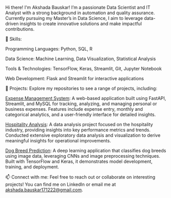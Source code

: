 Hi there! I'm Akshada Bauskar!
I’m a passionate Data Scientist and IT Analyst with a strong background in automation and quality assurance. Currently pursuing my Master’s in Data Science, I aim to leverage data-driven insights to create innovative solutions and make impactful contributions.

🔧 Skills:

Programming Languages: Python, SQL, R

Data Science: Machine Learning, Data Visualization, Statistical Analysis

Tools & Technologies: TensorFlow, Keras, Streamlit, Git, Jupyter Notebook

Web Development: Flask and Streamlit for interactive applications

📁 Projects:
Explore my repositories to see a range of projects, including:

[Expense Management System](https://github.com/AkshadaBauskar/EXPENSE-MANAGEMENT-SYSTEM):
A web-based application built using FastAPI, Streamlit, and MySQL for tracking, analyzing, and managing personal or business expenses.
Features include expense entry, monthly and categorical analytics, and a user-friendly interface for detailed insights.

[Hospitality Analysis](https://github.com/AkshadaBauskar/DATA-ANALYSIS-PROJECTS):
A data analysis project focused on the hospitality industry, providing insights into key performance metrics and trends.
Conducted extensive exploratory data analysis and visualization to derive meaningful insights for operational improvements.

[Dog Breed Prediction](https://github.com/AkshadaBauskar/IMAGE-PROCESSING-AND-COMPUTER-VISION-PROJECTS):
A deep learning application that classifies dog breeds using image data, leveraging CNNs and image preprocessing techniques.
Built with TensorFlow and Keras, it demonstrates model development, training, and deployment.

📫 Connect with me:
Feel free to reach out or collaborate on interesting projects! You can find me on LinkedIn or email me at akshada.bauskar171222@gmail.com.
